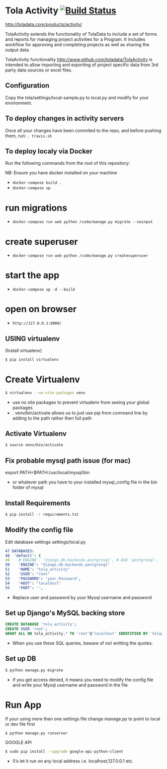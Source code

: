 Tola Activity [![Build Status](https://travis-ci.org/toladata/TolaActivity.svg?branch=master)](https://travis-ci.org/toladata/TolaActivity)
====
http://toladata.com/products/activity/

TolaActivity extends the functionality of TolaData to include a set of forms and
reports for managing project activities for a Program.  It includes workflow for approving
and completing projects as well as sharing the output data.


TolaActivity functionality http://www.github.com/toladata/TolaActivity is intended to allow importing
and exporting of project specific data from 3rd party data sources or excel
files.

## Configuration
Copy the tola/settings/local-sample.py to local.py and modify for your environment.

## To deploy changes in activity servers
Once all your changes have been commited to the repo, and before pushing them, run:
`. travis.sh`

## To deploy localy via Docker
Run the following commands from the root of this repository:

NB: Ensure you have docker installed on your machine
  - `docker-compose build .`
  - `docker-compose up`
  # run  migrations
  - `docker-compose run web python /code/manage.py migrate --noinput`
  # create superuser
  - `docker-compose run web python /code/manage.py createsuperuser`
  # start the app
  - `docker-compose up -d --build`
  # open on browser
  - `http://127.0.0.1:8000/`

## USING virtualenv
(Install virtualenv)
```bash
$ pip install virtualenv
```


# Create Virtualenv
```bash
$ virtualenv --no-site-packages venv
```
* use no site packages to prevent virtualenv from seeing your global packages
* . venv/bin/activate allows us to just use pip from command line by adding to the path rather then full path

## Activate Virtualenv
```bash
$ source venv/bin/activate
```


## Fix probable mysql path issue (for mac)
export PATH=$PATH:/usr/local/mysql/bin
* or whatever path you have to your installed mysql_config file in the bin folder of mysql

## Install Requirements
```bash
$ pip install -r requirements.txt
```


## Modify the config file
Edit database settings settings/local.py

```yaml
47 DATABASES:
48  'default': {
49    #'ENGINE': 'django.db.backends.postgresql', # Add 'postgresql', 'mysql', 'sqlite3' or 'oracle'.
50    'ENGINE': "django.db.backends.postgresql"
51    'NAME': "tola_activity"
52    'USER': "root"
53    'PASSWORD': 'your_Password',
54    'HOST': "localhost"
55    'PORT': '',
```
* Replace user and password by your Mysql username and password 

## Set up Django's MySQL backing store

```sql
CREATE DATABASE 'tola_activity';
CREATE USER 'root';
GRANT ALL ON tola_activity.* TO 'root'@'localhost' IDENTIFIED BY 'tolageek';
```
* When you use these SQL queries, beware of not writting the quotes.

## Set up DB
```bash
$ python manage.py migrate
```
* If you get access denied, it means you need to modify the config file and write your Mysql username and password in the file

# Run App
If your using more then one settings file change manage.py to point to local or dev file first
```bash
$ python manage.py runserver
```


GOOGLE API
```bash
$ sudo pip install --upgrade google-api-python-client
```

* 0’s let it run on any local address i.e. localhost,127.0.0.1 etc.
